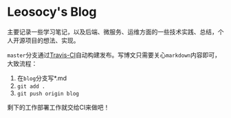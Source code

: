 # Leosocy's Blog

主要记录一些学习笔记，以及后端、微服务、运维方面的一些技术实践、总结，个人开源项目的想法、实现。

`master`分支通过[Travis-CI](https://travis-ci.org/)自动构建发布。写博文只需要关心`markdown`内容即可，大致流程：

1. 在`blog`分支写*.md
1. `git add .`
1. `git push origin blog`

剩下的工作部署工作就交给CI来做吧！
